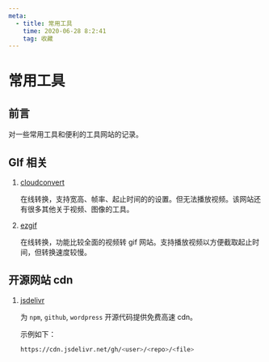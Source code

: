 ```yaml
---
meta:
  - title: 常用工具
    time: 2020-06-28 8:2:41
    tag: 收藏
---
```


# 常用工具

## 前言

对一些常用工具和便利的工具网站的记录。

<!-- more -->

## GIf 相关

1. [cloudconvert](https://cloudconvert.com/mp4-to-gif)

   在线转换，支持宽高、帧率、起止时间的的设置。但无法播放视频。该网站还有很多其他关于视频、图像的工具。

2. [ezgif](https://ezgif.com/video-to-gif)

   在线转换，功能比较全面的视频转 gif 网站。支持播放视频以方便截取起止时间，但转换速度较慢。

## 开源网站 cdn

1. [jsdelivr](http://www.jsdelivr.com)

   为 `npm`, `github`, `wordpress` 开源代码提供免费高速 cdn。

   示例如下：

   ```bash
   https://cdn.jsdelivr.net/gh/<user>/<repo>/<file>
   ```
